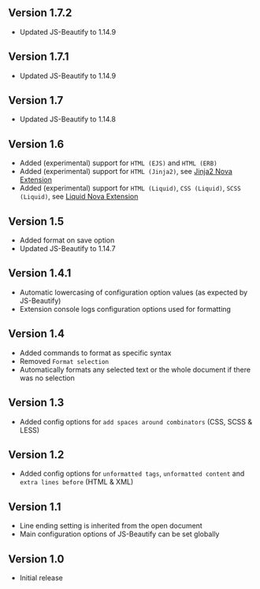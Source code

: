 ## Version 1.7.2

* Updated JS-Beautify to 1.14.9

## Version 1.7.1

* Updated JS-Beautify to 1.14.9

## Version 1.7

* Updated JS-Beautify to 1.14.8

## Version 1.6

* Added (experimental) support for `HTML (EJS)` and `HTML (ERB)`
* Added (experimental) support for `HTML (Jinja2)`, see [Jinja2 Nova Extension](nova://extension/?id=jgfeatures.Jinja2&name=Jinja2)
* Added (experimental) support for `HTML (Liquid)`, `CSS (Liquid)`, `SCSS (Liquid)`, see [Liquid Nova Extension](nova://extension/?id=me.arthr.Liquid&name=Liquid)

## Version 1.5

* Added format on save option
* Updated JS-Beautify to 1.14.7

## Version 1.4.1

* Automatic lowercasing of configuration option values (as expected by JS-Beautify)
* Extension console logs configuration options used for formatting

## Version 1.4

* Added commands to format as specific syntax
* Removed `Format selection`
* Automatically formats any selected text or the whole document if there was no selection

## Version 1.3

* Added config options for `add spaces around combinators` (CSS, SCSS & LESS)

## Version 1.2

* Added config options for `unformatted tags`, `unformatted content` and `extra lines before` (HTML & XML)


## Version 1.1

* Line ending setting is inherited from the open document
* Main configuration options of JS-Beautify can be set globally


## Version 1.0

* Initial release
